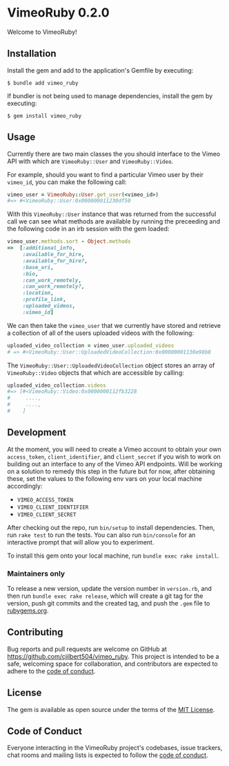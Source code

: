 # VimeoRuby 0.2.0

Welcome to VimeoRuby!

## Installation

Install the gem and add to the application's Gemfile by executing:

    $ bundle add vimeo_ruby

If bundler is not being used to manage dependencies, install the gem by executing:

    $ gem install vimeo_ruby

## Usage

Currently there are two main classes the you should interface to the Vimeo API with which are `VimeoRuby::User` and `VimeoRuby::Video`.

For example, should you want to find a particular Vimeo user by their `vimeo_id`, you can make the following call:
```ruby
vimeo_user = VimeoRuby::User.get_user(<vimeo_id>)
#=> #<VimeoRuby::User:0x000000011230df50
```

With this `VimeoRuby::User` instance that was returned from the successful call we can see what methods are available by running the preceeding and the following code in an irb session with the gem loaded:
```ruby
vimeo_user.methods.sort - Object.methods
=>  [:additional_info,
     :available_for_hire,
     :available_for_hire?,
     :base_uri,
     :bio,
     :can_work_remotely,
     :can_work_remotely?,
     :location,
     :profile_link,
     :uploaded_videos,
     :vimeo_id]
```

We can then take the `vimeo_user` that we currently have stored and retrieve a collection of all of the users uploaded videos with the following:
```ruby
uploaded_video_collection = vimeo_user.uploaded_videos
# => #<VimeoRuby::User::UploadedVideoCollection:0x00000001130e98b8
```

The `VimeoRuby::User::UploadedVideoCollection` object stores an array of `VimeoRuby::Video` objects that which are accessible by calling:
```ruby
uploaded_video_collection.videos
#=> [#<VimeoRuby::Video:0x0000000112fb3228
#     ....,
#     ....,
#    ]
```



## Development

At the moment, you will need to create a Vimeo account to obtain your own `access_token`, `client_identifier`, and `client_secret` if you wish to work on building out an interface to any of the Vimeo API endpoints.
Will be working on a solution to remedy this step in the future but for now, after obtaining these, set the values to the following env vars on your local machine accordingly:
- `VIMEO_ACCESS_TOKEN`
- `VIMEO_CLIENT_IDENTIFIER`
- `VIMEO_CLIENT_SECRET`

After checking out the repo, run `bin/setup` to install dependencies. Then, run `rake test` to run the tests. You can also run `bin/console` for an interactive prompt that will allow you to experiment.

To install this gem onto your local machine, run `bundle exec rake install`. 

### Maintainers only

To release a new version, update the version number in `version.rb`, and then run `bundle exec rake release`, which will create a git tag for the version, push git commits and the created tag, and push the `.gem` file to [rubygems.org](https://rubygems.org).

## Contributing

Bug reports and pull requests are welcome on GitHub at https://github.com/cjilbert504/vimeo_ruby. This project is intended to be a safe, welcoming space for collaboration, and contributors are expected to adhere to the [code of conduct](https://github.com/cjilbert504/vimeo_ruby/blob/main/CODE_OF_CONDUCT.md).

## License

The gem is available as open source under the terms of the [MIT License](https://opensource.org/licenses/MIT).

## Code of Conduct

Everyone interacting in the VimeoRuby project's codebases, issue trackers, chat rooms and mailing lists is expected to follow the [code of conduct](https://github.com/cjilbert504/vimeo_ruby/blob/main/CODE_OF_CONDUCT.md).
